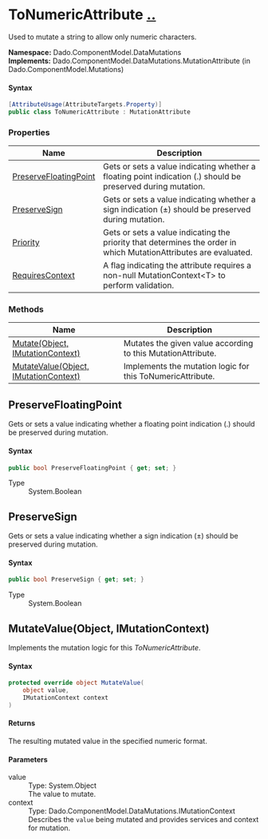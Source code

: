 # ToNumericAttribute [..](../README.md#documentation-index 'Documentation Index')

Used to mutate a string to allow only numeric characters.

**Namespace:** Dado.ComponentModel.DataMutations<br />
**Implements:** Dado.ComponentModel.DataMutations.MutationAttribute (in Dado.ComponentModel.Mutations)

#### Syntax

```csharp
[AttributeUsage(AttributeTargets.Property)]
public class ToNumericAttribute : MutationAttribute
```


### Properties

| Name | Description |
| ---- | ----------- |
| [PreserveFloatingPoint](#PreserveFloatingPoint) | Gets or sets a value indicating whether a floating point indication (.) should be preserved during mutation. |
| [PreserveSign](#PreserveSign) | Gets or sets a value indicating whether a sign indication (±) should be preserved during mutation. |
| [Priority](MutationAttribute.md#Priority) | Gets or sets a value indicating the priority that determines the order in which MutationAttributes are evaluated. |
| [RequiresContext](MutationAttribute.md#RequiresContext) | A flag indicating the attribute requires a non-null MutationContext&lt;T&gt; to perform validation. |


### Methods

| Name | Description |
| ---- | ----------- |
| [Mutate(Object, IMutationContext)](MutationAttribute.md#MutateObjectIMutationContext) | Mutates the given value according to this MutationAttribute. |
| [MutateValue(Object, IMutationContext)](#MutateValueObjectIMutationContext) | Implements the mutation logic for this ToNumericAttribute. |


<a name='PreserveFloatingPoint'></a>
## PreserveFloatingPoint

Gets or sets a value indicating whether a floating point indication (.) should be preserved during mutation.

#### Syntax

```csharp
public bool PreserveFloatingPoint { get; set; }
```

<dl>
	<dt>Type</dt>
	<dd>System.Boolean</dd>
</dl>

<a name='PreserveSign'></a>
## PreserveSign

Gets or sets a value indicating whether a sign indication (±) should be preserved during mutation.

#### Syntax

```csharp
public bool PreserveSign { get; set; }
```

<dl>
	<dt>Type</dt>
	<dd>System.Boolean</dd>
</dl>


<a name='MutateValueObjectIMutationContext'></a>
## MutateValue(Object, IMutationContext)

Implements the mutation logic for this *ToNumericAttribute*.

#### Syntax

```csharp
protected override object MutateValue(
	object value,
	IMutationContext context
)
```

#### Returns

The resulting mutated value in the specified numeric format.

#### Parameters

<dl>
	<dt>value</dt>
	<dd>Type: System.Object<br />The value to mutate.</dd>
	<dt>context</dt>
	<dd>Type: Dado.ComponentModel.DataMutations.IMutationContext<br />Describes the <code>value</code> being mutated and provides services and context for mutation.</dd>
</dl>
